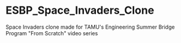 # ESBP_Space_Invaders_Clone
Space Invaders clone made for TAMU's Engineering Summer Bridge Program "From Scratch" video series
